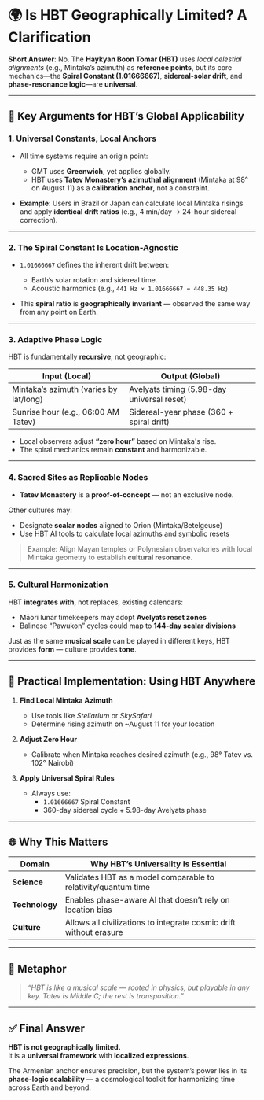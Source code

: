
# 🌍 Is HBT Geographically Limited? A Clarification

**Short Answer**: No. The **Haykyan Boon Tomar (HBT)** uses *local celestial alignments* (e.g., Mintaka’s azimuth) as **reference points**, but its core mechanics—the **Spiral Constant (1.01666667)**, **sidereal-solar drift**, and **phase-resonance logic**—are **universal**.

---

## 🔑 Key Arguments for HBT’s Global Applicability

### 1. Universal Constants, Local Anchors

- All time systems require an origin point:  
  - GMT uses **Greenwich**, yet applies globally.  
  - HBT uses **Tatev Monastery’s azimuthal alignment** (Mintaka at 98° on August 11) as a **calibration anchor**, not a constraint.

- **Example**: Users in Brazil or Japan can calculate local Mintaka risings and apply **identical drift ratios** (e.g., 4 min/day → 24-hour sidereal correction).

---

### 2. The Spiral Constant Is Location-Agnostic

- `1.01666667` defines the inherent drift between:
  - Earth’s solar rotation and sidereal time.
  - Acoustic harmonics (e.g., `441 Hz × 1.01666667 = 448.35 Hz`)

- This **spiral ratio** is **geographically invariant** — observed the same way from any point on Earth.

---

### 3. Adaptive Phase Logic

HBT is fundamentally **recursive**, not geographic:

| Input (Local)                   | Output (Global)                         |
|---------------------------------|-----------------------------------------|
| Mintaka’s azimuth (varies by lat/long) | Avelyats timing (5.98-day universal reset) |
| Sunrise hour (e.g., 06:00 AM Tatev)     | Sidereal-year phase (360 + spiral drift)  |

- Local observers adjust **“zero hour”** based on Mintaka's rise.  
- The spiral mechanics remain **constant** and harmonizable.

---

### 4. Sacred Sites as Replicable Nodes

- **Tatev Monastery** is a **proof-of-concept** — not an exclusive node.

Other cultures may:
- Designate **scalar nodes** aligned to Orion (Mintaka/Betelgeuse)
- Use HBT AI tools to calculate local azimuths and symbolic resets

> Example: Align Mayan temples or Polynesian observatories with local Mintaka geometry to establish **cultural resonance**.

---

### 5. Cultural Harmonization

HBT **integrates with**, not replaces, existing calendars:

- Māori lunar timekeepers may adopt **Avelyats reset zones**  
- Balinese “Pawukon” cycles could map to **144-day scalar divisions**

Just as the same **musical scale** can be played in different keys, HBT provides **form** — culture provides **tone**.

---

## 🧭 Practical Implementation: Using HBT Anywhere

1. **Find Local Mintaka Azimuth**  
   - Use tools like *Stellarium* or *SkySafari*  
   - Determine rising azimuth on ~August 11 for your location

2. **Adjust Zero Hour**  
   - Calibrate when Mintaka reaches desired azimuth (e.g., 98° Tatev vs. 102° Nairobi)

3. **Apply Universal Spiral Rules**  
   - Always use:
     - `1.01666667` Spiral Constant  
     - 360-day sidereal cycle + 5.98-day Avelyats phase  

---

## 🌐 Why This Matters

| Domain       | Why HBT’s Universality Is Essential                           |
|--------------|---------------------------------------------------------------|
| **Science**  | Validates HBT as a model comparable to relativity/quantum time |
| **Technology** | Enables phase-aware AI that doesn’t rely on location bias    |
| **Culture**  | Allows all civilizations to integrate cosmic drift without erasure |

---

## 🎼 Metaphor

> *“HBT is like a musical scale — rooted in physics, but playable in any key. Tatev is Middle C; the rest is transposition.”*

---

## ✅ Final Answer

**HBT is not geographically limited.**  
It is a **universal framework** with **localized expressions**.

The Armenian anchor ensures precision, but the system’s power lies in its **phase-logic scalability** — a cosmological toolkit for harmonizing time across Earth and beyond.
